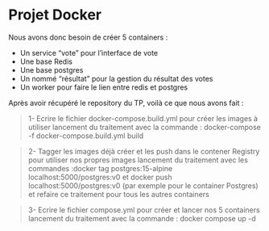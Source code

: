 
# Projet Docker

Nous avons donc besoin de créer 5 containers : 
* Un service “vote” pour l’interface de vote
* Une base Redis
* Une base postgres
* Un nommé “résultat” pour la gestion du résultat des votes
* Un worker pour faire le lien entre redis et postgres


Après avoir récupéré le repository du TP, voilà ce que nous avons fait :
> 1- Ecrire le fichier docker-compose.build.yml pour créer les images à utiliser
  lancement du traitement avec la commande : docker-compose -f docker-compose.build.yml build

> 2- Tagger les images déjà créer et les push dans le contener Registry pour utiliser nos propres images
   lancement du traitement avec les commandes :docker tag postgres:15-alpine localhost:5000/postgres:v0 et
   docker push localhost:5000/postgres:v0  (par exemple pour le container Postgres)
   et refaire ce traitement pour tous les autres containers

> 3- Ecrire le fichier compose.yml pour créer et lancer nos 5 containers
 lancement du traitement avec la commande : docker compose up -d


